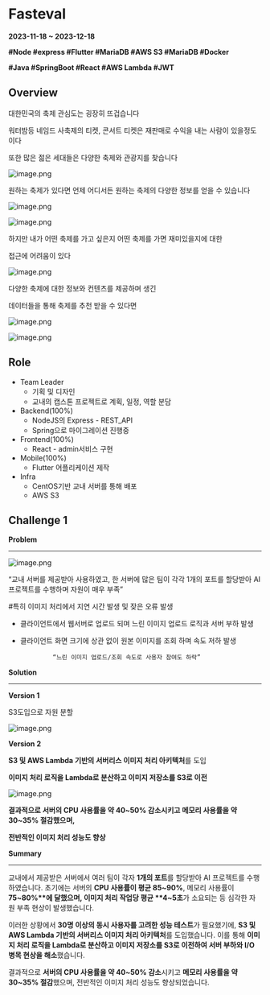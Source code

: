 # Fasteval

**2023-11-18 ~ 2023-12-18**
	
**#Node     #express      #Flutter       #MariaDB     #AWS S3    #MariaDB   #Docker**

**#Java       #SpringBoot    #React    #AWS Lambda   #JWT**

## Overview

대한민국의 축제 관심도는 굉장히 뜨겁습니다

워터밤등 네임드 사축제의 티켓, 콘서트 티켓은 재판매로 수익을 내는 사람이 있을정도이다

또한 많은 젊은 세대들은 다양한 축제와 관광지를 찾습니다

 

![image.png](https://prod-files-secure.s3.us-west-2.amazonaws.com/bc941965-de18-43ed-ba4b-81c40cbda6f9/7f360d60-9dcc-410c-aec0-5b740fe52318/image.png)

원하는 축제가 있다면 언제 어디서든 원하는 축제의 다양한 정보를 얻을 수 있습니다

![image.png](https://prod-files-secure.s3.us-west-2.amazonaws.com/bc941965-de18-43ed-ba4b-81c40cbda6f9/501f82ce-38c5-4007-a081-39292e3a4e65/image.png)

![image.png](https://prod-files-secure.s3.us-west-2.amazonaws.com/bc941965-de18-43ed-ba4b-81c40cbda6f9/e4e3c2e5-ec03-4593-8aa4-205285132e6c/image.png)

하지만 내가 어떤 축제를 가고 싶은지 어떤 축제를 가면 재미있을지에 대한 

접근에 어려움이 있다

![image.png](https://prod-files-secure.s3.us-west-2.amazonaws.com/bc941965-de18-43ed-ba4b-81c40cbda6f9/0e40eda9-e0d9-4c8b-b516-a15454238282/image.png)

다양한 축제에 대한 정보와 컨텐츠를 제공하며 생긴 

데이터들을 통해 축제를 추천 받을 수 있다면 

![image.png](https://prod-files-secure.s3.us-west-2.amazonaws.com/bc941965-de18-43ed-ba4b-81c40cbda6f9/937749b6-d0bd-46e0-85be-a2a4c1672c31/image.png)

![image.png](attachment:b6cd341e-de86-4db5-9d02-6781a33f8998:image.png)

## Role

- Team Leader
    - 기획 및 디자인
    - 교내의 캡스톤 프로젝트로 계획, 일정, 역할 분담
- Backend(100%)
    - NodeJS의 Express - REST_API
    - Spring으로 마이그레이션 진행중
- Frontend(100%)
    - React - admin서비스 구현
- Mobile(100%)
    - Flutter 어플리케이션 제작
- Infra
    - CentOS기반 교내 서버를 통해 배포
    - AWS S3

## Challenge 1

**Problem**

---

![image.png](attachment:4f120629-5983-4b52-9b0d-6c343b28a795:image.png)

“교내 서버를 제공받아 사용하였고, 한 서버에 많은 팀이 각각 1개의 포트를 할당받아 AI 프로젝트를 수행하며 자원이 매우 부족”

#특히 이미지 처리에서 지연 시간 발생 및 잦은 오류 발생

- 클라이언트에서 웹서버로 업로드 되며 느린 이미지 업로드 로직과 서버 부하 발생
- 클라이언트 화면 크기에 상관 없이 원본 이미지를 조회 하며 속도 저하 발생

               “느린 이미지 업로드/조회 속도로 사용자 참여도 하락”

**Solution**

---

**Version 1**

S3도입으로 자원 분할

![image.png](attachment:4af19109-2a3f-4b82-b265-e9cc033ec3c2:image.png)

**Version 2**

**S3 및 AWS Lambda 기반의 서버리스 이미지 처리 아키텍처**를 도입

**이미지 처리 로직을 Lambda로 분산하고 이미지 저장소를 S3로 이전**

![image.png](attachment:f6e2cf8c-9420-4d8c-ad52-ceb64c19c6e8:image.png)

**결과적으로 서버의 CPU 사용률을 약 40~50% 감소시키고 메모리 사용률을 약 30~35% 절감했으며,** 

**전반적인 이미지 처리 성능도 향상**

**Summary**

---

교내에서 제공받은 서버에서 여러 팀이 각자 **1개의 포트**를 할당받아 AI 프로젝트를 수행하였습니다. 초기에는 서버의 **CPU 사용률이 평균 85~90%**, 메모리 사용률이 **75~80%**에 달했으며, 이미지 처리 작업당 평균 **4~5초**가 소요되는 등 심각한 자원 부족 현상이 발생했습니다.

이러한 상황에서 **30명 이상의 동시 사용자를 고려한 성능 테스트**가 필요했기에, **S3 및 AWS Lambda 기반의 서버리스 이미지 처리 아키텍처**를 도입했습니다. 이를 통해 **이미지 처리 로직을 Lambda로 분산하고 이미지 저장소를 S3로 이전하여 서버 부하와 I/O 병목 현상을 해소**했습니다.

결과적으로 **서버의 CPU 사용률을 약 40~50% 감소**시키고 **메모리 사용률을 약 30~35% 절감**했으며, 전반적인 이미지 처리 성능도 향상되었습니다.
